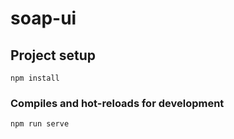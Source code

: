 # soap-ui

## Project setup
```
npm install
```

### Compiles and hot-reloads for development
```
npm run serve
```
